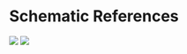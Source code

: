 # Schematic References
<img src= "https://raw.githubusercontent.com/RoboMaster-Club/Power-System/master/Robomaster%20V3.0%20Controller%20Board/Pic/Top.png">
<img src= "https://raw.githubusercontent.com/RoboMaster-Club/Power-System/master/Robomaster%20V3.0%20Controller%20Board/Pic/Bottom.png">
